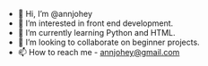 - 👋 Hi, I’m @annjohey
- 👀 I’m interested in front end development.
- 🌱 I’m currently learning Python and HTML.
- 💞️ I’m looking to collaborate on beginner projects.
- 📫 How to reach me - annjohey@gmail.com

<!---
annjohey/annjohey is a ✨ special ✨ repository because its `README.md` (this file) appears on your GitHub profile.
You can click the Preview link to take a look at your changes.
--->
